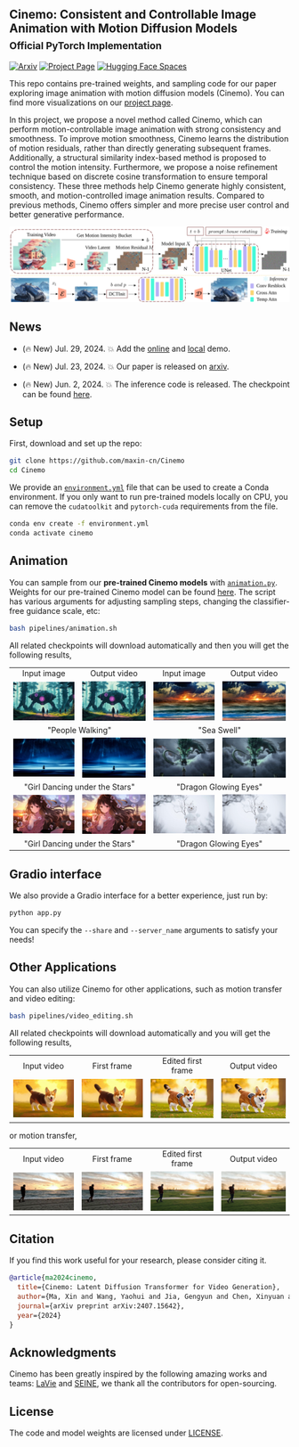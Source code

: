 ## Cinemo: Consistent and Controllable Image Animation with Motion Diffusion Models<br><sub>Official PyTorch Implementation</sub>


[![Arxiv](https://img.shields.io/badge/Arxiv-b31b1b.svg)](https://arxiv.org/abs/2407.15642) 
[![Project Page](https://img.shields.io/badge/Project-Website-blue)](https://maxin-cn.github.io/cinemo_project/)
[![Hugging Face Spaces](https://img.shields.io/badge/%F0%9F%A4%97%20Hugging%20Face-Spaces-yellow)](https://huggingface.co/spaces/maxin-cn/Cinemo)

This repo contains pre-trained weights, and sampling code for our paper exploring image animation with motion diffusion models (Cinemo). You can find more visualizations on our [project page](https://maxin-cn.github.io/cinemo_project/).

In this project, we propose a novel method called Cinemo, which can perform motion-controllable image animation with strong consistency and smoothness. To improve motion smoothness, Cinemo learns the distribution of motion residuals, rather than directly generating subsequent frames. Additionally, a structural similarity index-based method is proposed to control the motion intensity. Furthermore, we propose a noise refinement technique based on discrete cosine transformation to ensure temporal consistency. These three methods help Cinemo generate highly consistent, smooth, and motion-controlled image animation results. Compared to previous methods, Cinemo offers simpler and more precise user control and better generative performance.
 
<div align="center">
    <img src="visuals/pipeline.svg">
</div>

## News

- (🔥 New) Jul. 29, 2024. 💥 Add the [online](https://huggingface.co/spaces/maxin-cn/Cinemo) and [local](#gradio-interface) demo.

- (🔥 New) Jul. 23, 2024. 💥 Our paper is released on [arxiv](https://arxiv.org/abs/2407.15642).

- (🔥 New) Jun. 2, 2024. 💥 The inference code is released. The checkpoint can be found [here](https://huggingface.co/maxin-cn/Cinemo/tree/main).


## Setup

First, download and set up the repo:

```bash
git clone https://github.com/maxin-cn/Cinemo
cd Cinemo
```

We provide an [`environment.yml`](environment.yml) file that can be used to create a Conda environment. If you only want 
to run pre-trained models locally on CPU, you can remove the `cudatoolkit` and `pytorch-cuda` requirements from the file.

```bash
conda env create -f environment.yml
conda activate cinemo
```


## Animation 

You can sample from our **pre-trained Cinemo models** with [`animation.py`](pipelines/animation.py). Weights for our pre-trained Cinemo model can be found [here](https://huggingface.co/maxin-cn/Cinemo/tree/main).  The script has various arguments for adjusting sampling steps, changing the classifier-free guidance scale, etc:

```bash
bash pipelines/animation.sh
```

All related checkpoints will download automatically and then you will get the following results,

<table style="width:100%; text-align:center;">
<tr>
  <td align="center">Input image</td>
  <td align="center">Output video</td>
  <td align="center">Input image</td>
  <td align="center">Output video</td>
</tr>
<tr>
  <td align="center"><img src="visuals/animations/people_walking/0.jpg" width="100%"></td>
  <td align="center"><img src="visuals/animations/people_walking/people_walking.gif" width="100%"></td>
  <td align="center"><img src="visuals/animations/sea_swell/0.jpg" width="100%"></td>
  <td align="center"><img src="visuals/animations/sea_swell/sea_swell.gif" width="100%"></td>
</tr>
<tr>
  <td align="center" colspan="2">"People Walking"</td>
  <td align="center" colspan="2">"Sea Swell"</td>
</tr>
<tr>
  <td align="center"><img src="visuals/animations/girl_dancing_under_the_stars/0.jpg" width="100%"></td>
  <td align="center"><img src="visuals/animations/girl_dancing_under_the_stars/girl_dancing_under_the_stars.gif" width="100%"></td>
  <td align="center"><img src="visuals/animations/dragon_glowing_eyes/0.jpg" width="100%"></td>
  <td align="center"><img src="visuals/animations/dragon_glowing_eyes/dragon_glowing_eyes.gif" width="100%"></td>
</tr>
<tr>
  <td align="center" colspan="2">"Girl Dancing under the Stars"</td>
  <td align="center" colspan="2">"Dragon Glowing Eyes"</td>
</tr>
<tr>
  <td align="center"><img src="visuals/animations/bubbles__floating_upwards/0.jpg" width="100%"></td>
  <td align="center"><img src="visuals/animations/bubbles__floating_upwards/bubbles__floating_upwards.gif" width="100%"></td>
  <td align="center"><img src="visuals/animations/snowman_waving_his_hand/0.jpg" width="100%"></td>
  <td align="center"><img src="visuals/animations/snowman_waving_his_hand/snowman_waving_his_hand.gif" width="100%"></td>
</tr>
<tr>
  <td align="center" colspan="2">"Girl Dancing under the Stars"</td>
  <td align="center" colspan="2">"Dragon Glowing Eyes"</td>
</tr>

</table>

## Gradio interface
We also provide a Gradio interface for a better experience, just run by:
```bash
python app.py
```
You can specify the `--share` and `--server_name` arguments to satisfy your needs!

## Other Applications

You can also utilize Cinemo for other applications, such as motion transfer and video editing:

```bash
bash pipelines/video_editing.sh
```

All related checkpoints will download automatically and you will get the following results,

<table style="width:100%; text-align:center;">
<tr>
  <td align="center">Input video</td>
  <td align="center">First frame</td>
  <td align="center">Edited first frame</td>
  <td align="center">Output video</td>
</tr>
<tr>
  <td align="center"><img src="visuals/video_editing/origin/a_corgi_walking_in_the_park_at_sunrise_oil_painting_style.gif" width="100%"></td>
  <td align="center"><img src="visuals/video_editing/origin/0.jpg" width="100%"></td>
  <td align="center"><img src="visuals/video_editing/edit/0.jpg" width="100%"></td>
  <td align="center"><img src="visuals/video_editing/edit/editing_a_corgi_walking_in_the_park_at_sunrise_oil_painting_style.gif" width="100%"></td>
</tr>

</table>

or motion transfer,

<table style="width:100%; text-align:center;">
<tr>
  <td align="center">Input video</td>
  <td align="center">First frame</td>
  <td align="center">Edited first frame</td>
  <td align="center">Output video</td>
</tr>
<tr>
  <td align="center"><img src="visuals/motion_transfer/origin/a_man_walking_on_the_beach.gif" width="100%"></td>
  <td align="center"><img src="visuals/motion_transfer/origin/0.jpg" width="100%"></td>
  <td align="center"><img src="visuals/motion_transfer/edit/0.jpg" width="100%"></td>
  <td align="center"><img src="visuals/motion_transfer/edit/a_man_walking_in_the_park.gif" width="100%"></td>
</tr>

</table>


## Citation
If you find this work useful for your research, please consider citing it.
```bibtex
@article{ma2024cinemo,
  title={Cinemo: Latent Diffusion Transformer for Video Generation},
  author={Ma, Xin and Wang, Yaohui and Jia, Gengyun and Chen, Xinyuan and Li, Yuan-Fang and Chen, Cunjian and Qiao, Yu},
  journal={arXiv preprint arXiv:2407.15642},
  year={2024}
}
```


## Acknowledgments
Cinemo has been greatly inspired by the following amazing works and teams: [LaVie](https://github.com/Vchitect/LaVie) and [SEINE](https://github.com/Vchitect/SEINE), we thank all the contributors for open-sourcing.


## License
The code and model weights are licensed under [LICENSE](LICENSE).
